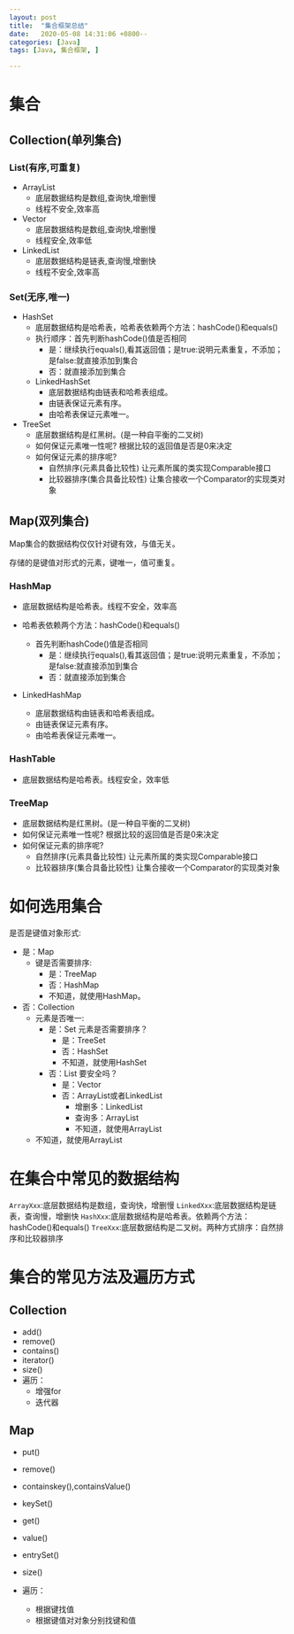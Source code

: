 ```yaml
---
layout: post
title:  "集合框架总结"
date:   2020-05-08 14:31:06 +0800--
categories: [Java]
tags: [Java, 集合框架, ]  

---
```


# 集合

## Collection(单列集合)

### List(有序,可重复)

- ArrayList
  - 底层数据结构是数组,查询快,增删慢
  - 线程不安全,效率高
- Vector
  - 底层数据结构是数组,查询快,增删慢
  - 线程安全,效率低
- LinkedList
  - 底层数据结构是链表,查询慢,增删快
  - 线程不安全,效率高

### Set(无序,唯一)

- HashSet
  - 底层数据结构是哈希表，哈希表依赖两个方法：hashCode()和equals()
  - 执行顺序：首先判断hashCode()值是否相同
    - 是：继续执行equals(),看其返回值；是true:说明元素重复，不添加；是false:就直接添加到集合
    - 否：就直接添加到集合
  - LinkedHashSet
    - 底层数据结构由链表和哈希表组成。
    - 由链表保证元素有序。
    - 由哈希表保证元素唯一。
- TreeSet
  - 底层数据结构是红黑树。(是一种自平衡的二叉树)
  - 如何保证元素唯一性呢? 根据比较的返回值是否是0来决定
  - 如何保证元素的排序呢?
    - 自然排序(元素具备比较性)  让元素所属的类实现Comparable接口
    - 比较器排序(集合具备比较性)  让集合接收一个Comparator的实现类对象

## Map(双列集合)

Map集合的数据结构仅仅针对键有效，与值无关。

存储的是键值对形式的元素，键唯一，值可重复。

### HashMap

- 底层数据结构是哈希表。线程不安全，效率高

- 哈希表依赖两个方法：hashCode()和equals()
  - 首先判断hashCode()值是否相同
    - 是：继续执行equals(),看其返回值；是true:说明元素重复，不添加；是false:就直接添加到集合
    - 否：就直接添加到集合

- LinkedHashMap
  - 底层数据结构由链表和哈希表组成。
  - 由链表保证元素有序。
  - 由哈希表保证元素唯一。

### HashTable

- 底层数据结构是哈希表。线程安全，效率低

### TreeMap

- 底层数据结构是红黑树。(是一种自平衡的二叉树)
- 如何保证元素唯一性呢? 根据比较的返回值是否是0来决定
- 如何保证元素的排序呢?
  - 自然排序(元素具备比较性)  让元素所属的类实现Comparable接口
  - 比较器排序(集合具备比较性)  让集合接收一个Comparator的实现类对象



# 如何选用集合

是否是键值对象形式:

- 是：Map
  - 键是否需要排序:
    - 是：TreeMap
    - 否：HashMap
    - 不知道，就使用HashMap。
- 否：Collection
  - 元素是否唯一:
    - 是：Set     元素是否需要排序？
      - 是：TreeSet
      - 否：HashSet
      - 不知道，就使用HashSet
    - 否：List     要安全吗？
      - 是：Vector
      - 否：ArrayList或者LinkedList
        - 增删多：LinkedList
        - 查询多：ArrayList
        - 不知道，就使用ArrayList
  - 不知道，就使用ArrayList

# 在集合中常见的数据结构

`ArrayXxx`:底层数据结构是数组，查询快，增删慢
`LinkedXxx`:底层数据结构是链表，查询慢，增删快
`HashXxx`:底层数据结构是哈希表。依赖两个方法：hashCode()和equals()
`TreeXxx`:底层数据结构是二叉树。两种方式排序：自然排序和比较器排序



# 集合的常见方法及遍历方式

## Collection

- add()
- remove()
- contains()
- iterator()
- size()
- 遍历：
  - 增强for
  - 迭代器

## Map

- put()
- remove()
- containskey(),containsValue()
- keySet()
- get()
- value()
- entrySet()
- size()

- 遍历：
  - 根据键找值
  - 根据键值对对象分别找键和值
